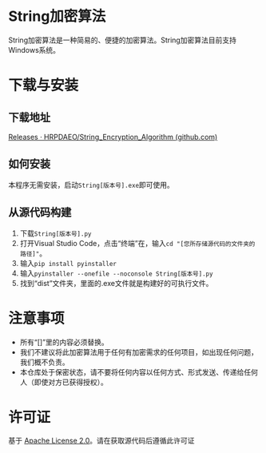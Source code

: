 #  String加密算法
String加密算法是一种简易的、便捷的加密算法。String加密算法目前支持Windows系统。
#  下载与安装
##  下载地址
[Releases · HRPDAEO/String_Encryption_Algorithm (github.com)](https://github.com/HRPDAEO/String_Encryption_Algorithm/releases/)
##  如何安装
本程序无需安装，启动`String[版本号].exe`即可使用。
##  从源代码构建

 1. 下载`String[版本号].py`
 2. 打开Visual Studio Code，点击“终端”在，输入`cd "[您所存储源代码的文件夹的路径]"`。
 3. 输入`pip install pyinstaller`
 4. 输入`pyinstaller --onefile --noconsole String[版本号].py`
 5. 找到“dist”文件夹，里面的.exe文件就是构建好的可执行文件。
#  注意事项
- 所有“[]”里的内容必须替换。
- 我们不建议将此加密算法用于任何有加密需求的任何项目，如出现任何问题，我们概不负责。
- 本仓库处于保密状态，请不要将任何内容以任何方式、形式发送、传递给任何人（即使对方已获得授权）。
#  许可证
基于 [Apache License 2.0](https://github.com/HRPDAEO/String_Encryption_Algorithm/blob/main/LICENSE)。请在获取源代码后遵循此许可证
